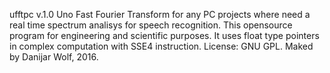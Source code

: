  ufftpc v.1.0
 Uno Fast Fourier Transform for any PC projects where need a real time spectrum analisys for speech recognition. 
 This opensource program for engineering and scientific purposes.
 It uses float type pointers in complex computation with SSE4 instruction.
 License: GNU GPL.
 Maked by Danijar Wolf, 2016.
